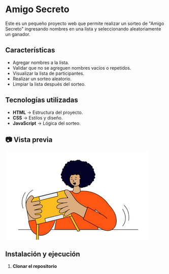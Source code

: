 # Amigo Secreto

Este es un pequeño proyecto web que permite realizar un sorteo de "Amigo Secreto" ingresando nombres en una lista y seleccionando aleatoriamente un ganador.

## Características

- Agregar nombres a la lista.
- Validar que no se agreguen nombres vacíos o repetidos.
- Visualizar la lista de participantes.
- Realizar un sorteo aleatorio.
- Limpiar la lista después del sorteo.

## Tecnologías utilizadas

- **HTML** → Estructura del proyecto.
- **CSS** → Estilos y diseño.
- **JavaScript** → Lógica del sorteo.

## 📷 Vista previa

![Amigo Secreto](assets/amigo-secreto.png)

## Instalación y ejecución

1. **Clonar el repositorio**  
   ```bash
   
